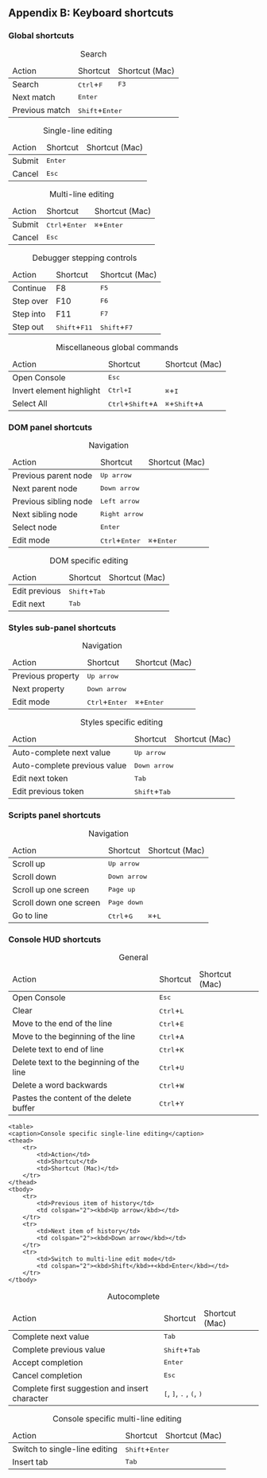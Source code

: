 ## Appendix B: Keyboard shortcuts

### Global shortcuts

<table>
	<caption>Search</caption>
	<thead>
		<tr>
			<td>Action</td>
			<td>Shortcut</td>
			<td>Shortcut (Mac)</td>
		</tr>
	</thead>
	<tbody>
		<tr>
			<td>Search</td>
			<td><kbd>Ctrl</kbd>+<kbd>F</kbd></td>
			<td><kbd>F3</kbd></td>
		</tr>
		<tr>
			<td>Next match</td>
			<td colspan="2"><kbd>Enter</kbd></td>
		</tr>
		<tr>
			<td>Previous match</td>
			<td colspan="2"><kbd>Shift</kbd>+<kbd>Enter</kbd></td>
		</tr>
	</tbody>
</table>

<table>
	<caption>Single-line editing</caption>
	<thead>
		<tr>
			<td>Action</td>
			<td>Shortcut</td>
			<td>Shortcut (Mac)</td>
		</tr>
	</thead>
	<tbody>
		<tr>
			<td>Submit</td>
			<td colspan="2"><kbd>Enter</kbd></td>
		</tr>
		<tr>
			<td>Cancel</td>
			<td colspan="2"><kbd>Esc</kbd></td>
		</tr>
	</tbody>
</table>

<table>
	<caption>Multi-line editing</caption>
	<thead>
		<tr>
			<td>Action</td>
			<td>Shortcut</td>
			<td>Shortcut (Mac)</td>
		</tr>
	</thead>
	<tbody>
		<tr>
			<td>Submit</td>
			<td><kbd>Ctrl</kbd>+<kbd>Enter</kbd></td>
			<td><kbd>⌘</kbd>+<kbd>Enter</kbd></td>
		</tr>
		<tr>
			<td>Cancel</td>
			<td colspan="2"><kbd>Esc</kbd></td>
		</tr>
	</tbody>
</table>

<table>
	<caption>Debugger stepping controls</caption>
	<thead>
		<tr>
			<td>Action</td>
			<td>Shortcut</td>
			<td>Shortcut (Mac)</td>
		</tr>
	</thead>
	<tbody>
		<tr>
			<td>Continue</td>
			<td>F8</td>
			<td><kbd>F5</kbd></td>
		</tr>
		<tr>
			<td>Step over</td>
			<td>F10</td>
			<td><kbd>F6</kbd></td>
		</tr>
		<tr>
			<td>Step into</td>
			<td>F11</td>
			<td><kbd>F7</kbd></td>
		</tr>
		<tr>
			<td>Step out</td>
			<td><kbd>Shift</kbd>+<kbd>F11</kbd></td>
			<td><kbd>Shift</kbd>+<kbd>F7</kbd></td>
		</tr>
	</tbody>
</table>

<table>
	<caption>Miscellaneous global commands</caption>
	<thead>
		<tr>
			<td>Action</td>
			<td>Shortcut</td>
			<td>Shortcut (Mac)</td>
		</tr>
	</thead>
	<tbody>
		<tr>
			<td>Open Console</td>
			<td colspan="2"><kbd>Esc</kbd></td>
		</tr>
		<tr>
			<td>Invert element highlight</td>
			<td><kbd>Ctrl<kbd>+<kbd>I</kbd></td>
			<td><kbd>⌘</kbd>+<kbd>I</kbd></td>
		</tr>
		<tr>
			<td>Select All</td>
			<td><kbd>Ctrl</kbd>+<kbd>Shift</kbd>+<kbd>A</kbd></td>
			<td><kbd>⌘</kbd>+<kbd>Shift</kbd>+<kbd>A</kbd></td>
		</tr>
	</tbody>
</table>

### DOM panel shortcuts

<table>
	<caption>Navigation</caption>
	<thead>
		<tr>
			<td>Action</td>
			<td>Shortcut</td>
			<td>Shortcut (Mac)</td>
		</tr>
	</thead>
	<tbody>
		<tr>
			<td>Previous parent node</td>
			<td colspan="2"><kbd>Up arrow</kbd></td>
		</tr>
		<tr>
			<td>Next parent node</td>
			<td colspan="2"><kbd>Down arrow</kbd></td>
		</tr>
		<tr>
			<td>Previous sibling node</td>
			<td colspan="2"><kbd>Left arrow</kbd></td>
		</tr>
		</tr>
		<tr>
			<td>Next sibling node</td>
			<td colspan="2"><kbd>Right arrow</kbd></td>
		</tr>
		<tr>
			<td>Select node</td>
			<td colspan="2"><kbd>Enter</kbd></td>
		</tr>
		<tr>
			<td>Edit mode</td>
			<td><kbd>Ctrl</kbd>+<kbd>Enter</kbd></td>
			<td><kbd>⌘</kbd>+<kbd>Enter</kbd></td>
		</tr>
	</tbody>
</table>

<table>
	<caption>DOM specific editing</caption>
	<thead>
		<tr>
			<td>Action</td>
			<td>Shortcut</td>
			<td>Shortcut (Mac)</td>
		</tr>
	</thead>
	<tbody>
		<tr>
			<td>Edit previous</td>
			<td colspan="2"><kbd>Shift</kbd>+<kbd>Tab</kbd></td>
		</tr>
		<tr>
			<td>Edit next</td>
			<td colspan="2"><kbd>Tab</kbd></td>
		</tr>
	</tbody>
</table>
 
### Styles sub-panel shortcuts

<table>
	<caption>Navigation</caption>
	<thead>
		<tr>
			<td>Action</td>
			<td>Shortcut</td>
			<td>Shortcut (Mac)</td>
		</tr>
	</thead>
	<tbody>
		<tr>
			<td>Previous property</td>
			<td colspan="2"><kbd>Up arrow</kbd></td>
		</tr>
		<tr>
			<td>Next property</td>
			<td colspan="2"><kbd>Down arrow</kbd></td>
		</tr>
		<tr>
			<td>Edit mode</td>
			<td><kbd>Ctrl</kbd>+<kbd>Enter</kbd></td>
			<td><kbd>⌘</kbd>+<kbd>Enter</kbd></td>
		</tr>
	</tbody>
</table>

<table>
	<caption>Styles specific editing</caption>
	<thead>
		<tr>
			<td>Action</td>
			<td>Shortcut</td>
			<td>Shortcut (Mac)</td>
		</tr>
	</thead>
	<tbody>
		<tr>
			<td>Auto-complete next value</td>
			<td colspan="2"><kbd>Up arrow</kbd></td>
		</tr>
		<tr>
			<td>Auto-complete previous value</td>
			<td colspan="2"><kbd>Down arrow</kbd></td>
		</tr>
		<tr>
			<td>Edit next token</td>
			<td colspan="2"><kbd>Tab</kbd></td>
		</tr>
		<tr>
			<td>Edit previous token</td>
			<td colspan="2"><kbd>Shift</kbd>+<kbd>Tab</kbd></td>
		</tr>
	</tbody>
</table>
  
### Scripts panel shortcuts


<table>
	<caption>Navigation</caption>
	<thead>
		<tr>
			<td>Action</td>
			<td>Shortcut</td>
			<td>Shortcut (Mac)</td>
		</tr>
	</thead>
	<tbody>
		<tr>
			<td>Scroll up</td>
			<td colspan="2"><kbd>Up arrow</kbd></td>
		</tr>
		<tr>
			<td>Scroll down</td>
			<td colspan="2"><kbd>Down arrow</kbd></td>
		</tr>
		<tr>
			<td>Scroll up one screen</td>
			<td colspan="2"><kbd>Page up</kbd></td>
		</tr>
		<tr>
			<td>Scroll down one screen</td>
			<td colspan="2"><kbd>Page down</kbd></td>
		</tr>
		<tr>
			<td>Go to line</td>
			<td><kbd>Ctrl</kbd>+<kbd>G</kbd></td>
			<td><kbd>⌘</kbd>+<kbd>L</kbd></td>
		</tr>
	</tbody>
</table>

### Console HUD shortcuts

<table>
	<caption>General</caption>
	<thead>
		<tr>
			<td>Action</td>
			<td>Shortcut</td>
			<td>Shortcut (Mac)</td>
		</tr>
	</thead>
	<tbody>
		<tr>
			<td>Open Console</td>
			<td colspan="2"><kbd>Esc</kbd></td>
		</tr>
		<tr>
			<td>Clear</td>
			<td colspan="2"><kbd>Ctrl</kbd>+<kbd>L</kbd></td>
		</tr>
		<tr>
			<td>Move to the end of the line</td>
			<td colspan="2"><kbd>Ctrl</kbd>+<kbd>E</kbd></td>
		</tr>
		<tr>
			<td>Move to the beginning of the line</td>
			<td colspan="2"><kbd>Ctrl</kbd>+<kbd>A</kbd></td>
		</tr>
		<tr>
			<td>Delete text to end of line</td>
			<td colspan="2"><kbd>Ctrl</kbd>+<kbd>K</kbd></td>
		</tr>
		<tr>
			<td>Delete text to the beginning of the line</td>
			<td colspan="2"><kbd>Ctrl</kbd>+<kbd>U</kbd></td>
		</tr>
		<tr>
			<td>Delete a word backwards</td>
			<td colspan="2"><kbd>Ctrl</kbd>+<kbd>W</kbd></td>
		</tr>
		<tr>
			<td>Pastes the content of the delete buffer</td>
			<td colspan="2"><kbd>Ctrl</kbd>+<kbd>Y</kbd></td>
		</tr>
	</tbody>
</table>

<table>
	<caption>Autocomplete</caption>
	<thead>
		<tr>
			<td>Action</td>
			<td>Shortcut</td>
			<td>Shortcut (Mac)</td>
		</tr>
	</thead>
	<tbody>
		<tr>
			<td>Complete next value</td>
			<td colspan="2"><kbd>Tab</kbd></td>
		</tr>
		<tr>
			<td>Complete previous value</td>
			<td colspan="2"><kbd>Shift</kbd>+<kbd>Tab</kbd></td>
		</tr>
		<tr>
			<td>Accept completion</td>
			<td colspan="2"><kbd>Enter</kbd></td>
		</tr>
		<tr>
			<td>Cancel completion</td>
			<td colspan="2"><kbd>Esc</kbd></td>
		</tr>
		<tr>
			<td>Complete first suggestion and insert character</td>
			<td colspan="2"><kbd>[</kbd>, <kbd>]</kbd>, <kbd>.</kbd> , <kbd>(</kbd>, <kbd>)</kbd></td>
		</tr>
	</tbody>
	
	<table>
	<caption>Console specific single-line editing</caption>
	<thead>
		<tr>
			<td>Action</td>
			<td>Shortcut</td>
			<td>Shortcut (Mac)</td>
		</tr>
	</thead>
	<tbody>
		<tr>
			<td>Previous item of history</td>
			<td colspan="2"><kbd>Up arrow</kbd></td>
		</tr>
		<tr>
			<td>Next item of history</td>
			<td colspan="2"><kbd>Down arrow</kbd></td>
		</tr>
		<tr>
			<td>Switch to multi-line edit mode</td>
			<td colspan="2"><kbd>Shift</kbd>+<kbd>Enter</kbd></td>
		</tr>
	</tbody>
</table>

<table>
	<caption>Console specific multi-line editing</caption>
	<thead>
		<tr>
			<td>Action</td>
			<td>Shortcut</td>
			<td>Shortcut (Mac)</td>
		</tr>
	</thead>
	<tbody>
		<tr>
			<td>Switch to single-line editing</td>
			<td colspan="2"><kbd>Shift</kbd>+<kbd>Enter</kbd></td>
		</tr>
		<tr>
			<td>Insert tab</td>
			<td colspan="2"><kbd>Tab</kbd></td>
		</tr>
	</tbody>
</table>
